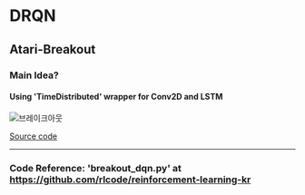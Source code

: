 # DRQN

## Atari-Breakout

### Main Idea?
#### Using 'TimeDistributed' wrapper for Conv2D and LSTM


![브레이크아웃](https://github.com/symoon94/DRQN/blob/master/breakout_drqn/image/544604897.58.png)

[Source code](https://github.com/symoon94/DRQN/blob/master/breakout_drqn/breakout_drqn15.py)


------

### Code Reference: 'breakout_dqn.py' at https://github.com/rlcode/reinforcement-learning-kr


